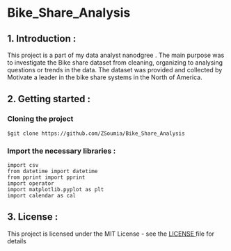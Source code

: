 # Bike_Share_Analysis

## 1. Introduction : 
This project is a part of my data analyst nanodgree . 
The main purpose was to investigate the Bike share dataset from  cleaning, organizing to  analysing questions or trends in the data.
The dataset was provided and collected by Motivate a leader in the bike share systems in the North of America.

## 2. Getting started  : 
### Cloning the project 
~~~~  
$git clone https://github.com/ZSoumia/Bike_Share_Analysis 
~~~~
### Import the necessary libraries : 
~~~~
import csv
from datetime import datetime
from pprint import pprint 
import operator
import matplotlib.pyplot as plt
import calendar as cal
~~~~

## 3. License : 
This project is licensed under the MIT License - see the [LICENSE ](https://github.com/ZSoumia/Bike_Share_Analysis/blob/master/LICENSE) file for details

